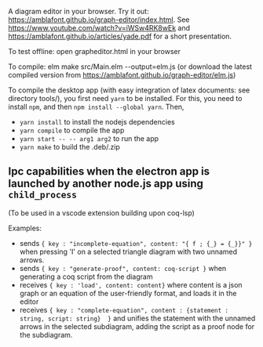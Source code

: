 A diagram editor in your browser. Try it out: https://amblafont.github.io/graph-editor/index.html.
See https://www.youtube.com/watch?v=iWSw4RK8wEk and https://amblafont.github.io/articles/yade.pdf for a short presentation. 

To test offline: open grapheditor.html in your browser

To compile: elm make src/Main.elm --output=elm.js
(or download the latest compiled version from https://amblafont.github.io/graph-editor/elm.js)

To compile the desktop app (with easy integration of latex documents: see directory tools/), you
first need `yarn` to be installed. For this, you need to install `npm`, and then `npm install --global yarn`.
Then,

- `yarn install` to install the nodejs dependencies
- `yarn compile` to compile the app
- `yarn start -- -- arg1 arg2` to run the app
- `yarn make` to build the .deb/.zip


Ipc capabilities when the electron app is launched by another node.js app using `child_process`
---------------
(To be used in a vscode extension building upon coq-lsp)

Examples:
- sends `{ key : "incomplete-equation", content: "{ f ; {_} = {_}}" }`
 when pressing 'I' on a selected triangle diagram with two unnamed arrows.
- sends `{ key : "generate-proof", content: coq-script }`
 when generating a coq script from the diagram
- receives `{ key : 'load', content: content}` where content is
  a json graph or an equation of the user-friendly format, and loads it 
  in the editor
- receives `{ key : "complete-equation", content : {statement : string, script: string}  }` 
   and unifies the statement with the unnamed arrows
   in the selected subdiagram, adding the script as a proof node for the subdiagram.





